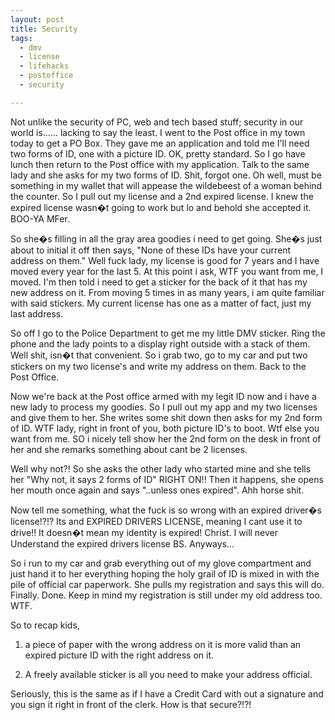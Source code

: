 ```yaml
---
layout: post
title: Security
tags:
  - dmv
  - license
  - lifehacks
  - postoffice
  - security

---
```


Not unlike the security of PC, web and tech based stuff; security in our world is...... lacking to say the least. I went to the Post office in my town today to get a PO Box. They gave me an application and told me I'll need two forms of ID, one with a picture ID. OK, pretty standard. So I go have lunch then return to the Post office with my application. Talk to the same lady and she asks for my two forms of ID. Shit, forgot one. Oh well, must be something in my wallet that will appease the wildebeest of a woman behind the counter. So I pull out my license and a 2nd expired license. I knew the expired license wasn�t going to work but lo and behold she accepted it. BOO-YA MFer.

So she�s filling in all the gray area goodies i need to get going. She�s just about to initial it off then says, "None of these IDs have your current address on them." Well fuck lady, my license is good for 7 years and I have moved every year for the last 5. At this point i ask, WTF you want from me, I moved. I'm then told i need to get a sticker for the back of it that has my new address on it. From moving 5 times in as many years, i am quite familiar with said stickers. My current license has one as a matter of fact, just my last address.

So off I go to the Police Department to get me my little DMV sticker. Ring the phone and the lady points to a display right outside with a stack of them. Well shit, isn�t that convenient. So i grab two, go to my car and put two stickers on my two license's and write my address on them. Back to the Post Office.

Now we're back at the Post office armed with my legit ID now and i have a new lady to process my goodies. So I pull out my app and my two licenses and give them to her. She writes some shit down then asks for my 2nd form of ID. WTF lady, right in front of you, both picture ID's to boot. Wtf else you want from me. SO i nicely tell show her the 2nd form on the desk in front of her and she remarks something about cant be 2 licenses.

Well why not?! So she asks the other lady who started mine and she tells her "Why not, it says 2 forms of ID" RIGHT ON!! Then it happens, she opens her mouth once again and says "..unless ones expired". Ahh horse shit.

Now tell me something, what the fuck is so wrong with an expired driver�s license!?!? Its and EXPIRED DRIVERS LICENSE, meaning I cant use it to drive!! It doesn�t mean my identity is expired! Christ. I will never Understand the expired drivers license BS. Anyways...

So i run to my car and grab everything out of my glove compartment and just hand it to her everything hoping the holy grail of ID is mixed in with the pile of official car paperwork. She pulls my registration and says this will do. Finally. Done. Keep in mind my registration is still under my old address too. WTF.

So to recap kids,

1) a piece of paper with the wrong address on it is more valid than an expired picture ID with the right address on it.

2) A freely available sticker is all you need to make your address official.

Seriously, this is the same as if I have a Credit Card with out a signature and you sign it right in front of the clerk. How is that secure?!?!
<!-- technorati tags start -->
<!-- technorati tags end -->
